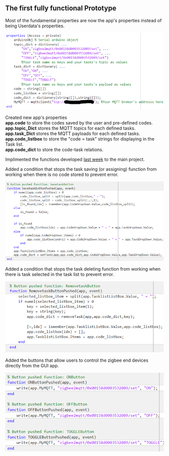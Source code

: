 ## The first fully functional Prototype
Most of the fundamental properties are now the app's properties instead of being Userdata's properties.

![The Properties](/images/week4/Properties.png)

Created new app's properties \
**app.code** to store the codes saved by the user and pre-defined codes. \
**app.topic_Dict** stores the MQTT topics for each defined tasks. \
**app.task_Dict** stores the MQTT payloads for each defined tasks. \
**app.code_listbox** to store the "code = task" strings for displaying in the Task list. \
**app.code_dict** to store the code-task relations.

Implimented the functions developed [last week](https://jedsadasrijunpoe.github.io/IR_remote_MQTT_MATLAB/blogs/progress-11-11-2022.html) to the main project.

Added a condition that stops the task saving (or assigning) function from working when there is no code stored to prevent error.

![Save task Button](/images/week4/SavetaskButtonPushed.png)

Added a condition that stops the task deleting function from working when there is task selected in the task list to prevent error.

![Remove task Button](/images/week4/RemovetaskButtonPushed.png)

Added the buttons that allow users to control the zigbee end devices directly from the GUI app.

![The GUI app MQTT buttons](/images/week4/DirectControl.png)
